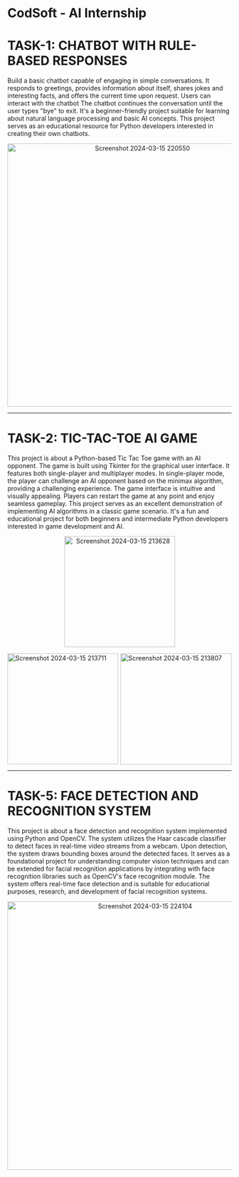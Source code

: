 # CodSoft - AI Internship

# TASK-1:  CHATBOT WITH RULE-BASED RESPONSES

Build a basic chatbot capable of engaging in simple conversations. It responds to greetings, provides information about itself, shares jokes and interesting facts, and offers the current time upon request. Users can interact with the chatbot The chatbot continues the conversation until the user types "bye" to exit. It's a beginner-friendly project suitable for learning about natural language processing and basic AI concepts. This project serves as an educational resource for Python developers interested in creating their own chatbots. 
<p align="center">
<img width="591" alt="Screenshot 2024-03-15 220550"  src="https://github.com/shrutijaiswal2905/CODSOFT/assets/157979575/9cb067f1-74d1-4f07-956b-e7fb82e14c31"></p>

_____________________________________________________________________________________________________________________________

# TASK-2:   TIC-TAC-TOE AI GAME

This project is about a Python-based Tic Tac Toe game with an AI opponent. The game is built using Tkinter for the graphical user interface. It features both single-player and multiplayer modes. In single-player mode, the player can challenge an AI opponent based on the minimax algorithm, providing a challenging experience. The game interface is intuitive and visually appealing. Players can restart the game at any point and enjoy seamless gameplay. This project serves as an excellent demonstration of implementing AI algorithms in a classic game scenario. It's a fun and educational project for both beginners and intermediate Python developers interested in game development and AI.

<p align="center">
<img width="249" alt="Screenshot 2024-03-15 213628" src="https://github.com/shrutijaiswal2905/CODSOFT/assets/157979575/ee49c5fe-b3d3-46ab-9854-bfc21db4c405"></p>


<img width="250" alt="Screenshot 2024-03-15 213807" align="right" src="https://github.com/shrutijaiswal2905/CODSOFT/assets/157979575/12ec76ea-b98c-4234-9192-5a5630187e1b">


<img width="249" alt="Screenshot 2024-03-15 213711" src="https://github.com/shrutijaiswal2905/CODSOFT/assets/157979575/21f6f931-5879-4d5e-9819-95e567e39864">

_____________________________________________________________________________________________________________________________

# TASK-5:   FACE DETECTION AND RECOGNITION SYSTEM

This project is about a face detection and recognition system implemented using Python and OpenCV. The system utilizes the Haar cascade classifier to detect faces in real-time video streams from a webcam. Upon detection, the system draws bounding boxes around the detected faces. It serves as a foundational project for understanding computer vision techniques and can be extended for facial recognition applications by integrating with face recognition libraries such as OpenCV's face recognition module. The system offers real-time face detection and is suitable for educational purposes, research, and development of facial recognition systems.

<p align="center">
<img width="603" alt="Screenshot 2024-03-15 224104" src="https://github.com/shrutijaiswal2905/CODSOFT/assets/157979575/6bed812e-224d-4090-b068-d187eaf00113"></p>



